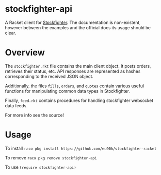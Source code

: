 stockfighter-api
================
A Racket client for [Stockfighter](https://stockfighters.io).
The documentation is non-existent, however between the examples and the official docs its usage should be clear.

Overview
========
The `stockfighter.rkt` file contains the main client object. It posts orders, retrieves their status, etc. API responses are represented as hashes corresponding to the received JSON object.

Additionally, the files `fills`, `orders`, and `quotes` contain various useful functions for manipulating common data types in Stockfighter.

Finally, `feed.rkt` contains procedures for handling stockfighter websocket data feeds.

For more info see the source!

Usage
======
To install
`raco pkg install https://github.com/eu90h/stockfighter-racket`

To remove
`raco pkg remove stockfighter-api`

To use
`(require stockfighter-api)`
